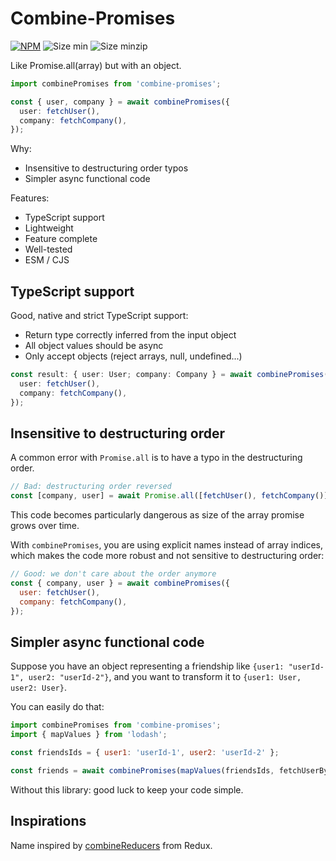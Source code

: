 # Combine-Promises

[![NPM](https://img.shields.io/npm/dm/combine-promises.svg)](https://www.npmjs.com/package/combine-promises)
![Size min](https://img.shields.io/bundlephobia/min/combine-promises.svg)
![Size minzip](https://img.shields.io/bundlephobia/minzip/combine-promises.svg)

  Like Promise.all(array) but with an object.

```ts
import combinePromises from 'combine-promises';

const { user, company } = await combinePromises({
  user: fetchUser(),
  company: fetchCompany(),
});
```

Why:

- Insensitive to destructuring order typos
- Simpler async functional code

Features:

- TypeScript support
- Lightweight
- Feature complete
- Well-tested
- ESM / CJS

## TypeScript support

Good, native and strict TypeScript support:

- Return type correctly inferred from the input object
- All object values should be async
- Only accept objects (reject arrays, null, undefined...)

```ts
const result: { user: User; company: Company } = await combinePromises({
  user: fetchUser(),
  company: fetchCompany(),
});
```

## Insensitive to destructuring order

A common error with `Promise.all` is to have a typo in the destructuring order.

```js
// Bad: destructuring order reversed
const [company, user] = await Promise.all([fetchUser(), fetchCompany()]);
```

This code becomes particularly dangerous as size of the array promise grows over time.

With `combinePromises`, you are using explicit names instead of array indices, which makes the code more robust and not sensitive to destructuring order:

```js
// Good: we don't care about the order anymore
const { company, user } = await combinePromises({
  user: fetchUser(),
  company: fetchCompany(),
});
```

## Simpler async functional code

Suppose you have an object representing a friendship like `{user1: "userId-1", user2: "userId-2"}`, and you want to transform it to `{user1: User, user2: User}`.

You can easily do that:

```js
import combinePromises from 'combine-promises';
import { mapValues } from 'lodash';

const friendsIds = { user1: 'userId-1', user2: 'userId-2' };

const friends = await combinePromises(mapValues(friendsIds, fetchUserById));
```

Without this library: good luck to keep your code simple.

## Inspirations

Name inspired by [combineReducers](https://redux.js.org/api/combinereducers) from Redux.
